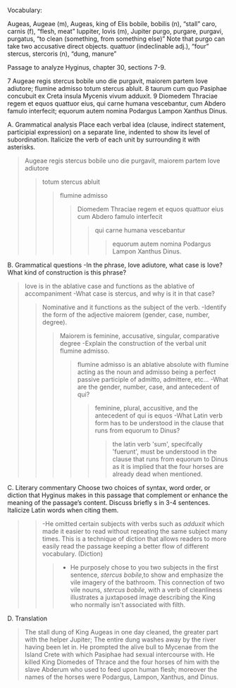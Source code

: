 Vocabulary:

Augeas, Augeae (m), Augeas, king of Elis
bobile, bobilis (n), “stall”
caro, carnis (f), “flesh, meat”
Iuppiter, Iovis (m), Jupiter
purgo, purgare, purgavi, purgatus, “to clean (something, from something else)” Note that purgo can take two accusative direct objects.
quattuor (indeclinable adj.), “four”
stercus, stercoris (n), “dung, manure”

Passage to analyze
Hyginus, chapter 30, sections 7-9.

7 Augeae regis stercus bobile uno die purgavit, maiorem partem Iove adiutore; flumine admisso totum stercus abluit.
8 taurum cum quo Pasiphae concubuit ex Creta insula Mycenis vivum adduxit.
9 Diomedem Thraciae regem et equos quattuor eius, qui carne humana vescebantur, cum Abdero famulo interfecit; equorum autem nomina Podargus Lampon Xanthus Dinus.

A. Grammatical analysis
Place each verbal idea (clause, indirect statement, participial expression) on a separate line, indented to show its level of subordination.
Italicize the verb of each unit by surrounding it with asterisks.
>Augeae regis stercus bobile uno die purgavit, maiorem partem Iove adiutore
>>totum stercus abluit
>>>flumine admisso
>>>>Diomedem Thraciae regem et equos quattuor eius cum Abdero famulo interfecit
>>>>>qui carne humana vescebantur
>>>>>>equorum autem nomina Podargus Lampon Xanthus Dinus.

B. Grammatical questions
-In the phrase, Iove adiutore, what case is Iove? What kind of construction is this phrase?
>Iove is in the ablative case and functions as the ablative of accompaniment 
-What case is stercus, and why is it in that case?
>>Nominative and it functions as the subject of the verb.
-Identify the form of the adjective maiorem (gender, case, number, degree).
>>>Maiorem is feminine, accusative, singular, comparative degree
-Explain the construction of the verbal unit flumine admisso.
>>>> flumine admisso is an ablative absolute with flumine acting as the noun and admisso being a perfect passive participle of admitto, admittere, etc...
-What are the gender, number, case, and antecedent of qui?
>>>>> feminine, plural, accusitive, and the antecedent of qui is equos 
-What Latin verb form has to be understood in the clause that runs from equorum to Dinus?
>>>>>> the latin verb 'sum', specifcally 'fuerunt', must be understood in the clause that runs from equorum to Dinus as it is implied that the four horses are already dead when mentioned. 

C. Literary commentary
Choose two choices of syntax, word order, or diction that Hyginus makes in this passage that complement or enhance the meaning of the passage’s content.
Discuss briefly s in 3-4 sentences.
Italicize Latin words when citing them.
>>-He omitted certain subjects with verbs such as *adduxit* which made it easier to read without repeating the same subject many times. This is a technique of diction
that allows readers to more easily read the passage keeping a better flow of different vocabulary. (Diction)
>>>- He purposely chose to you two subjects in the first sentence, *stercus bobile*,to show and emphasize the vile imagery of the bathroom. This connection
     of two vile nouns, *stercus bobile*, with a verb of cleanliness illustrates a juxtaposed image describing the King who normally isn't associated with filth.

D. Translation 
   >The stall dung of King Augeas in one day cleaned, the greater part with the helper Jupiter; The entire dung washes away by the river having been let in.
   He prompted the alive bull to Mycenae from the Island Crete with which Pasiphae had sexual intercourse with. He killed King Diomedes of Thrace and the four
   horses of him with the slave Abderum who used to feed upon human flesh; moreover the names of the horses were Podargus, Lampon, Xanthus, and Dinus.
